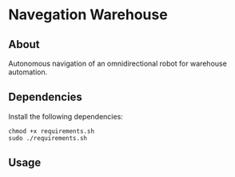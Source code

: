 # Navegation Warehouse

## About
Autonomous navigation of an omnidirectional robot for warehouse automation. 
## Dependencies
Install the following dependencies:
```
chmod +x requirements.sh
sudo ./requirements.sh
```
## Usage


